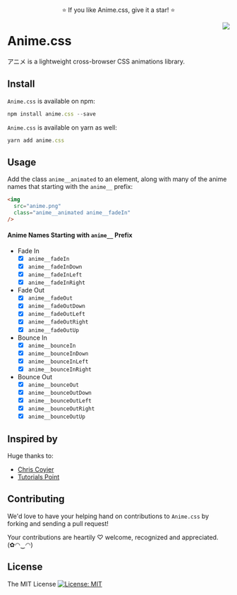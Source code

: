 <p align="center">
  ⭐️ If you like Anime.css, give it a star! ⭐️
</p>

<img src="https://github.com/animecss/anime.css/blob/master/static/images/anime.png" align="right" />

# Anime.css

アニメ is a lightweight cross-browser CSS animations library.

## Install

`Anime.css` is available on npm:

```js
npm install anime.css --save
```

`Anime.css` is available on yarn as well:

```js
yarn add anime.css
```

<!-- or add it directly to your webpage:

```js
<head>
  <link
    rel="stylesheet"
    href="anime.min.css"
  />
</head>
``` -->

## Usage

Add the class `anime__animated` to an element, along with many of the anime names that starting with the `anime__` prefix:

```html
<img
  src="anime.png"
  class="anime__animated anime__fadeIn"
/>
```

#### Anime Names Starting with `anime__` Prefix

* Fade In
  * [x] `anime__fadeIn`
  * [x] `anime__fadeInDown`
  * [x] `anime__fadeInLeft`
  * [x] `anime__fadeInRight`

* Fade Out
  * [x] `anime__fadeOut`
  * [x] `anime__fadeOutDown`
  * [x] `anime__fadeOutLeft`
  * [x] `anime__fadeOutRight`
  * [x] `anime__fadeOutUp`

* Bounce In
  * [x] `anime__bounceIn`
  * [x] `anime__bounceInDown`
  * [x] `anime__bounceInLeft`
  * [x] `anime__bounceInRight`

* Bounce Out
  * [x] `anime__bounceOut`
  * [x] `anime__bounceOutDown`
  * [x] `anime__bounceOutLeft`
  * [x] `anime__bounceOutRight`
  * [x] `anime__bounceOutUp`

<!--

* TODO
  * [ ] Fade Out Right Big
  * [ ] Fade In Left Big
  * [ ] Bounce
  * [ ] Fade Out Up Big
  * [ ] Fade Out Left Big
  * [ ] Fade In Right Big
  * [ ] Fade In Up
  * [ ] Fade In Up Big
  * [ ] Fade Down Big
  * [ ] Bounce Up
  
  * [x] Flip In X
  * [x] Flip In Y
  * [ ] Flip Out X
  * [ ] Flip Out Y
  * [ ] Flash
  * [ ] Hinge
  * [ ] Light Speed In
  * [ ] Light Speed Out
  * [ ] Pulse
  * [ ] Roll In
  * [ ] Roll Out
  * [ ] Rotate In Down Left
  * [ ] Rotate In
  * [ ] Rotate In Down Right
  * [ ] Wobble
  * [ ] Rotate In Up Left
  * [ ] Rotate In Up Right
  * [ ] Winggle
  * [ ] Rotate Out
  * [ ] Rotate Out Down Left
  * [ ] Rotate Out Down Right
  * [ ] Rotate Out Up Left
  * [ ] Rotate Out Up Right
  * [ ] Shake
  * [ ] Swing
  * [ ] Tada
  * [ ] Flip

-->

## Inspired by

Huge thanks to:

* [Chris Coyier](https://github.com/chriscoyier)
* [Tutorials Point](https://www.tutorialspoint.com/css/css_animation.htm)

## Contributing

We'd love to have your helping hand on contributions to `Anime.css` by forking and sending a pull request!

Your contributions are heartily ♡ welcome, recognized and appreciated. (✿◠‿◠)

## License

The MIT License [![License: MIT](https://img.shields.io/badge/License-MIT-yellow.svg)](https://opensource.org/licenses/MIT)

<!-- 

<html>
  <head>
    <link
      rel="stylesheet"
      href="anime.min.css"
    />
  </head>
  <body>
    <center style="margin-top: 20%;">
      <h1 class="anime__animated anime__bounceOutUp">An animated element</h1>
      <img src="anime.png" class="anime__animated anime__bounceOutUp" />
    </center>
  </body>
</html>

-->

